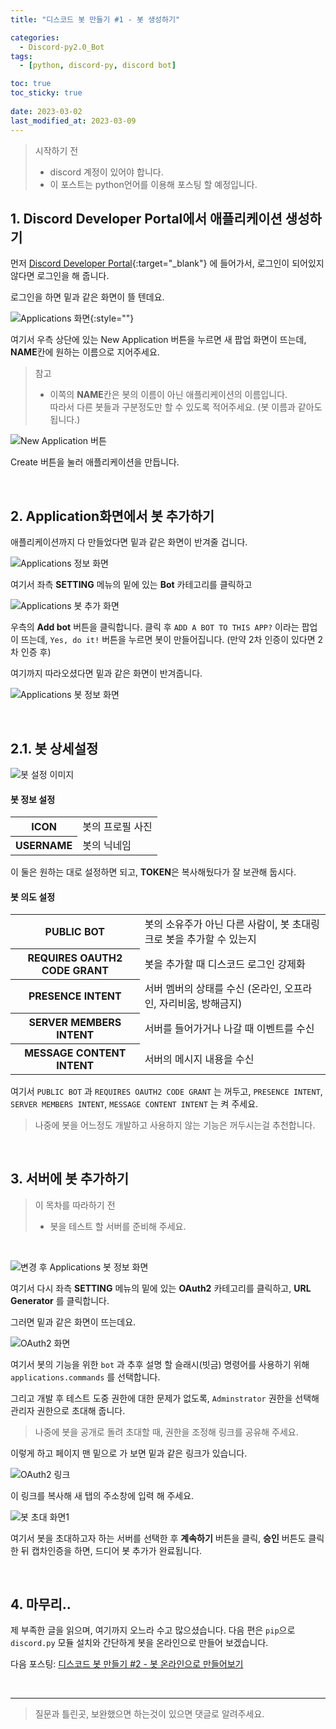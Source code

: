 ```yaml
---
title: "디스코드 봇 만들기 #1 - 봇 생성하기"

categories:
  - Discord-py2.0_Bot
tags:
  - [python, discord-py, discord bot]

toc: true
toc_sticky: true
 
date: 2023-03-02
last_modified_at: 2023-03-09
---
```


> 시작하기 전
>- discord 계정이 있어야 합니다.
>- 이 포스트는 python언어를 이용해 포스팅 할 예정입니다.

## 1. Discord Developer Portal에서 애플리케이션 생성하기

먼저 [Discord Developer Portal](https://discord.com/developers/applications "Discord Developer Portal"){:target="_blank"} 에 들어가서, 로그인이 되어있지 않다면 로그인을 해 줍니다.

로그인을 하면 밑과 같은 화면이 뜰 텐데요.

![Applications 화면](/assets/img/Discord-py_Bot/2023-03-02-discord-py_bot_1/1.1.png){:style=""}

여기서 우측 상단에 있는 New Application 버튼을 누르면 새 팝업 화면이 뜨는데, **NAME**칸에 원하는 이름으로 지어주세요.

> 참고
>- 이쪽의 **NAME**칸은 봇의 이름이 아닌 애플리케이션의 이름입니다.<br>따라서 다른 봇들과 구분정도만 할 수 있도록 적어주세요. (봇 이름과 같아도 됩니다.)

![New Application 버튼](/assets/img/Discord-py_Bot/2023-03-02-discord-py_bot_1/1.2.png)

Create 버튼을 눌러 애플리케이션을 만듭니다.

<br>

## 2. Application화면에서 봇 추가하기

애플리케이션까지 다 만들었다면 밑과 같은 화면이 반겨줄 겁니다.

![Applications 정보 화면](/assets/img/Discord-py_Bot/2023-03-02-discord-py_bot_1/2.1.png)

여기서 좌측 **SETTING** 메뉴의 밑에 있는 **Bot** 카테고리를 클릭하고

![Applications 봇 추가 화면](/assets/img/Discord-py_Bot/2023-03-02-discord-py_bot_1/2.2.png)

우측의 **Add bot** 버튼을 클릭합니다.
클릭 후 `ADD A BOT TO THIS APP?` 이라는 팝업이 뜨는데, `Yes, do it!` 버튼을 누르면 봇이 만들어집니다. (만약 2차 인증이 있다면 2차 인증 후)

여기까지 따라오셨다면 밑과 같은 화면이 반겨줍니다.

![Applications 봇 정보 화면](/assets/img/Discord-py_Bot/2023-03-02-discord-py_bot_1/2.3.png)

<br>

## 2.1. 봇 상세설정

![봇 설정 이미지](/assets/img/Discord-py_Bot/2023-03-02-discord-py_bot_1/2.1.1.png)

#### 봇 정보 설정

<table>
  <tr>
    <th> ICON </th>
    <td> 봇의 프로필 사진 </td>
  </tr>
  <tr>
    <th> USERNAME </th>
    <td> 봇의 닉네임 </td>
  </tr>
</table>

이 둘은 원하는 대로 설정하면 되고, **TOKEN**은 복사해뒀다가 잘 보관해 둡시다.

#### 봇 의도 설정

<table>
  <tr>
    <th> PUBLIC BOT </th>
    <td> 봇의 소유주가 아닌 다른 사람이, 봇 초대링크로 봇을 추가할 수 있는지 </td>
  </tr>
  <tr>
    <th> REQUIRES OAUTH2 CODE GRANT </th>
    <td> 봇을 추가할 때 디스코드 로그인 강제화 </td>
  </tr>
  <tr>
    <th> PRESENCE INTENT </th>
    <td> 서버 멤버의 상태를 수신 (온라인, 오프라인, 자리비움, 방해금지) </td>
  </tr>
  <tr>
    <th> SERVER MEMBERS INTENT </th>
    <td> 서버를 들어가거나 나갈 때 이벤트를 수신 </td>
  </tr>
  <tr>
    <th> MESSAGE CONTENT INTENT </th>
    <td> 서버의 메시지 내용을 수신 </td>
  </tr>
</table>

여기서 `PUBLIC BOT` 과 `REQUIRES OAUTH2 CODE GRANT` 는 꺼두고, `PRESENCE INTENT`, `SERVER MEMBERS INTENT`, `MESSAGE CONTENT INTENT` 는 켜 주세요.

> 나중에 봇을 어느정도 개발하고 사용하지 않는 기능은 꺼두시는걸 추천합니다.

<br>

## 3. 서버에 봇 추가하기

> 이 목차를 따라하기 전
>- 봇을 테스트 할 서버를 준비해 주세요.

<br>

![변경 후 Applications 봇 정보 화면](/assets/img/Discord-py_Bot/2023-03-02-discord-py_bot_1/3.1.png)

여기서 다시 좌측 **SETTING** 메뉴의 밑에 있는 **OAuth2** 카테고리를 클릭하고, **URL Generator** 를 클릭합니다.

그러면 밑과 같은 화면이 뜨는데요.

![OAuth2 화면](/assets/img/Discord-py_Bot/2023-03-02-discord-py_bot_1/3.2.png)

여기서 봇의 기능을 위한 `bot` 과 추후 설명 할 슬래시(빗금) 명령어를 사용하기 위해 `applications.commands` 를 선택합니다.

그리고 개발 후 테스트 도중 권한에 대한 문제가 없도록, `Adminstrator` 권한을 선택해 관리자 권한으로 초대해 줍니다.

> 나중에 봇을 공개로 돌려 초대할 때, 권한을 조정해 링크를 공유해 주세요.

이렇게 하고 페이지 맨 밑으로 가 보면 밑과 같은 링크가 있습니다.

![OAuth2 링크](/assets/img/Discord-py_Bot/2023-03-02-discord-py_bot_1/3.3.png)

이 링크를 복사해 새 탭의 주소창에 입력 해 주세요.

![봇 초대 화면1](/assets/img/Discord-py_Bot/2023-03-02-discord-py_bot_1/3.4.png)

여기서 봇을 초대하고자 하는 서버를 선택한 후 **계속하기** 버튼을 클릭, **승인** 버튼도 클릭한 뒤 캡차인증을 하면, 드디어 봇 추가가 완료됩니다.

<br>

## 4. 마무리..

제 부족한 글을 읽으며, 여기까지 오느라 수고 많으셨습니다.
다음 편은 `pip`으로 `discord.py` 모듈 설치와 간단하게 봇을 온라인으로 만들어 보겠습니다.

다음 포스팅: [디스코드 봇 만들기 #2 - 봇 온라인으로 만들어보기](https://gudtldn.github.io/posts/discord_bot_2/ "다음 포스팅으로 이동")

<br>

---

> 질문과 틀린곳, 보완했으면 하는것이 있으면 댓글로 알려주세요.